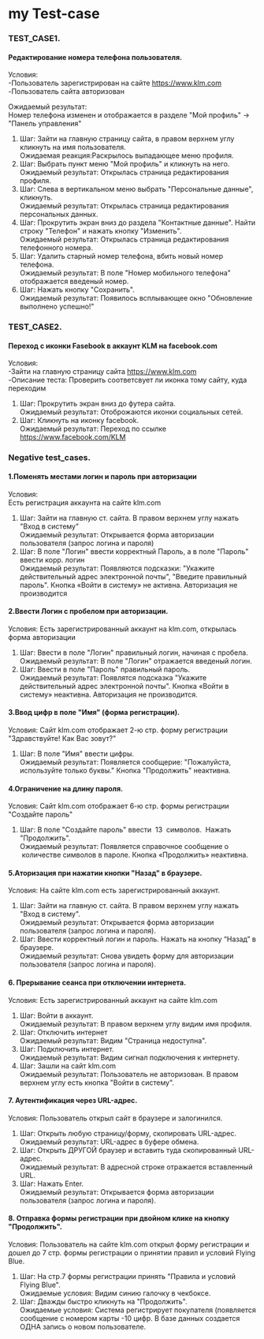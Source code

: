 # my Test-case

### TEST_CASE1.  
#### Редактирование номера телефона пользователя.  
Условия:  
-Пользователь зарегистрирован на сайте https://www.klm.com  
-Пользователь сайта авторизован  

Ожидаемый результат:  
Номер телефона изменен и отображается в  разделе "Мой профиль" -> "Панель управления"  

1.  Шаг: Зайти на главную страницу сайта, в правом верхнем углу кликнуть на имя пользователя.  
Ожидаемая реакция:Раскрылось выпадающее меню профиля.  
2.  Шаг: Выбрать пункт меню "Мой профиль" и кликнуть на него.  
Ожидаемый результат: Открылась страница редактирования профиля.  
3.  Шаг: Слева в вертикальном меню выбрать "Персональные данные", кликнуть.  
Ожидаемый результат: Открылась страница редактирования персональных данных.  
4.  Шаг: Прокрутить экран вниз до раздела "Контактные данные". Найти строку "Телефон" и нажать кнопку "Изменить".  
Ожидаемый результат: Открылась страница редактирования телефонного номера.  
5.  Шаг: Удалить старный номер телефона, вбить новый номер телефона.  
Ожидаемый результат: В поле "Номер мобильного телефона" отображается введеный номер.  
6. Шаг: Нажать кнопку "Сохранить".  
Ожидаемый результат: Появилось всплывающее окно "Обновление выполнено успешно!"


### TEST_CASE2.  
#### Переход с иконки Fasebook в аккаунт KLM на facebook.com  
Условия:   
-Зайти на главную страницу сайта https://www.klm.com  
-Описание теста: Проверить соответсвует ли иконка тому сайту, куда переходим  
 
 	
1.  Шаг: Прокрутить экран вниз до футера сайта.  
Ожидаемый результат: Отоброжаются иконки социальных сетей.  
2.  Шаг: Кликнуть на иконку facebook.  
Ожидаемый результат: Переход по ссылке https://www.facebook.com/KLM  

### Negative test_cases.  
#### 1.Поменять местами логин и пароль при авторизации  
Условия:   
Есть регистрация аккаунта на сайте klm.com  
1.  Шаг: Зайти на главную ст. сайта. В правом верхнем углу нажать "Вход в систему"  
Ожидаемый результат: Открывается форма авторизации пользователя (запрос логина и пароля)  
2. Шаг: В поле "Логин" ввести корректный Пароль, а в поле "Пароль" ввести корр. логин  
Ожидаемый результат: Появляются подсказки: "Укажите действительный адрес электронной почты", "Введите правильный пароль". Кнопка «Войти в систему» не активна. Авторизация не производится  

#### 2.Ввести Логин с пробелом при авторизации.  
Условия: Есть зарегистрированный аккаунт на klm.com, открылась форма авторизации  
1.  Шаг: Ввести в поле "Логин" правильный логин, начиная с пробела.  
Ожидаемый результат: В поле "Логин" отражается введеный логин.  
2.  Шаг: Ввести в поле "Пароль" правильный пароль.   
Ожидаемый результат: Появлятся подсказка "Укажите действительный адрес электронной почты". Кнопка «Войти в систему» неактивна. Авторизация не производится.

#### 3.Ввод цифр в поле "Имя" (форма регистрации).  
Условия: Сайт klm.com отображает 2-ю стр. форму регистрации "Здравствуйте! Как Вас зовут?"  
1.  Шаг: В поле "Имя" ввести цифры.  
Ожидаемый результат: Появляется сообщерие: "Пожалуйста, используйте только буквы." Кнопка "Продолжить" неактивна.  

#### 4.Ограничение на длину пароля.  
Условия: Сайт klm.com отображает 6-ю стр. формы регистрации "Создайте пароль"   
1. Шаг: В поле "Создайте пароль" ввести  13  символов.  Нажать "Продолжить".  
Ожидаемый результат: Появляется справочное сообщение о  количестве символов в пароле. Кнопка «Продолжить» неактивна.  

#### 5.Аторизация при нажатии кнопки "Назад" в браузере.  
Условия: На сайте klm.com есть зарегистрированный аккаунт.  
1.  Шаг: Зайти на главную ст. сайта. В правом верхнем углу нажать "Вход в систему".   
Ожидаемый результат: Открывается форма авторизации пользователя (запрос логина и пароля).  
2.  Шаг: Ввести корректный логин и пароль. Нажать на кнопку “Назад” в браузере.  
Ожидаемый результат: Снова увидеть форму для авторизации пользователя (запрос логина и пароля).  

#### 6. Прерывание сеанса при отключении интернета.  
Условия: Есть зарегистрированный аккаунт на сайте klm.com  
1.  Шаг: Войти в аккаунт.  
Ожидаемый результат: В правом верхнем углу видим имя профиля.  
2.  Шаг: Отключить интернет  
Ожидаемый результат: Видим "Страница недоступна".  
3.  Шаг: Подключить интернет.  
Ожидаемый результат: Видим сигнал подключения к интернету.  
4.  Шаг: Зашли на сайт klm.com  
Ожидаемый результат: Пользователь не авторизован. В правом верхнем углу есть кнопка "Войти в систему".  

#### 7. Аутентификация через URL-адрес.  
Условия: Пользователь открыл сайт в  браузере и залогинился.  
1.  Шаг: Открыть любую страницу/форму, скопировать URL-адрес.  
Ожидаемый результат: URL-адрес в буфере обмена.  
2.  Шаг: Открыть ДРУГОЙ браузер и вставить туда скопированный URL-адрес.   
Ожидаемый результат: В адресной строке отражается вставленный URL.  
3.  Шаг: Нажать Enter.  
Ожидаемый результат: Открывается форма авторизации пользователя (запрос логина и пароля).  

#### 8. Отправка формы регистрации при двойном клике на кнопку "Продолжить".  
Условия: Пользователь на сайте klm.com открыл форму регистрации и дошел до  7 стр. формы регистрации о принятии правил и условий Flying Blue.   
1.  Шаг: На стр.7 формы регистрации принять "Правила и условий Flying Blue".   
Ожидаемые условия: Видим синию галочку в чекбоксе.  
2.  Шаг: Дважды быстро кликнуть на "Продолжить".  
Ожидаемые условия:  Система регистрирует покупателя (появляется сообщение с номером карты -10 цифр. В базе данных создается ОДНА запись о новом пользователе.  


